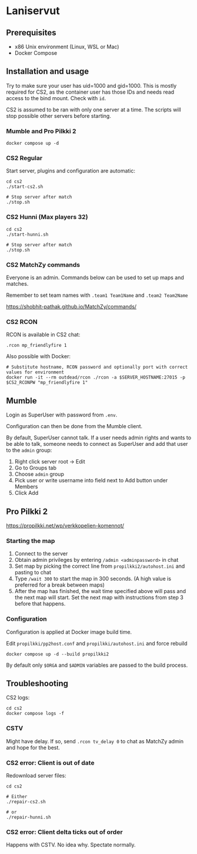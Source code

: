 # Laniservut

## Prerequisites

- x86 Unix environment (Linux, WSL or Mac)
- Docker Compose

## Installation and usage

Try to make sure your user has uid=1000 and gid=1000.
This is mostly required for CS2, as the container user has those IDs and needs read access to the bind mount.
Check with `id`.

CS2 is assumed to be ran with only one server at a time. The scripts will stop possible other servers before starting.

### Mumble and Pro Pilkki 2

```
docker compose up -d
```

### CS2 Regular

Start server, plugins and configuration are automatic:

```
cd cs2
./start-cs2.sh

# Stop server after match
./stop.sh
```

### CS2 Hunni (Max players 32)

```
cd cs2
./start-hunni.sh

# Stop server after match
./stop.sh
```

### CS2 MatchZy commands

Everyone is an admin. Commands below can be used to set up maps and matches.

Remember to set team names with `.team1 Team1Name` and `.team2 Team2Name`

https://shobhit-pathak.github.io/MatchZy/commands/

### CS2 RCON

RCON is available in CS2 chat:

```
.rcon mp_friendlyfire 1
```

Also possible with Docker:

```
# Substitute hostname, RCON password and optionally port with correct values for environment
docker run -it --rm outdead/rcon ./rcon -a $SERVER_HOSTNAME:27015 -p $CS2_RCONPW "mp_friendlyfire 1"
```

## Mumble

Login as SuperUser with password from `.env`.

Configuration can then be done from the Mumble client.

By default, SuperUser cannot talk. If a user needs admin rights and wants to be able to talk, someone needs to connect as SuperUser and add that user to the `admin` group:

1. Right click server root -> Edit
2. Go to Groups tab
3. Choose `admin` group
4. Pick user or write username into field next to Add button under Members
5. Click Add

## Pro Pilkki 2

https://propilkki.net/wp/verkkopelien-komennot/

### Starting the map

1. Connect to the server
2. Obtain admin privileges by entering `/admin <adminpassword>` in chat
3. Set map by picking the correct line from `propilkki2/autohost.ini` and pasting to chat
4. Type `/wait 300` to start the map in 300 seconds. (A high value is preferred for a break between maps)
5. After the map has finished, the wait time specified above will pass and the next map will start. Set the next map with instructions from step 3 before that happens.

### Configuration

Configuration is applied at Docker image build time.

Edit `propilkki/pp2host.conf` and `propilkki/autohost.ini` and force rebuild

```
docker compose up -d --build propilkki2
```

By default only `$ORGA` and `$ADMIN` variables are passed to the build process.

## Troubleshooting

CS2 logs:

```
cd cs2
docker compose logs -f
```


### CSTV

Might have delay. If so, send `.rcon tv_delay 0` to chat as MatchZy admin and hope for the best.

### CS2 error: Client is out of date

Redownload server files:

```
cd cs2

# Either
./repair-cs2.sh

# or
./repair-hunni.sh
```

### CS2 error: Client delta ticks out of order

Happens with CSTV. No idea why. Spectate normally.
